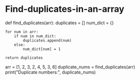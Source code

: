 # Find-duplicates-in-an-array
def find_duplicates(arr):
    duplicates = []
    num_dict = {}

    for num in arr:
        if num in num_dict:
            duplicates.append(num)
        else:
            num_dict[num] = 1

    return duplicates

arr = [1, 2, 3, 2, 4, 5, 3, 6]
duplicate_nums = find_duplicates(arr)
print("Duplicate numbers:", duplicate_nums)
